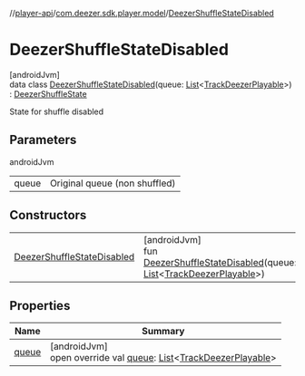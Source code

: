 //[player-api](../../../index.md)/[com.deezer.sdk.player.model](../index.md)/[DeezerShuffleStateDisabled](index.md)

# DeezerShuffleStateDisabled

[androidJvm]\
data class [DeezerShuffleStateDisabled](index.md)(queue: [List](https://kotlinlang.org/api/latest/jvm/stdlib/kotlin.collections/-list/index.html)&lt;[TrackDeezerPlayable](../-track-deezer-playable/index.md)&gt;) : [DeezerShuffleState](../-deezer-shuffle-state/index.md)

State for shuffle disabled

## Parameters

androidJvm

|       |                               |
| ----- | ----------------------------- |
| queue | Original queue (non shuffled) |

## Constructors

|                                                                 |                                                                                                                                                                                                                                                        |
| --------------------------------------------------------------- | ------------------------------------------------------------------------------------------------------------------------------------------------------------------------------------------------------------------------------------------------------ |
| [DeezerShuffleStateDisabled](-deezer-shuffle-state-disabled.md) | [androidJvm]<br/>fun [DeezerShuffleStateDisabled](-deezer-shuffle-state-disabled.md)(queue: [List](https://kotlinlang.org/api/latest/jvm/stdlib/kotlin.collections/-list/index.html)&lt;[TrackDeezerPlayable](../-track-deezer-playable/index.md)&gt;) |

## Properties

| Name              | Summary                                                                                                                                                                                                         |
| ----------------- | --------------------------------------------------------------------------------------------------------------------------------------------------------------------------------------------------------------- |
| [queue](queue.md) | [androidJvm]<br/>open override val [queue](queue.md): [List](https://kotlinlang.org/api/latest/jvm/stdlib/kotlin.collections/-list/index.html)&lt;[TrackDeezerPlayable](../-track-deezer-playable/index.md)&gt; |
